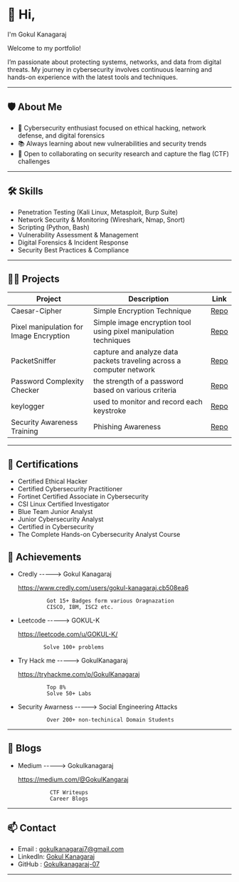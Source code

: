 # 👋 Hi, 
    
I'm Gokul Kanagaraj

  Welcome to my portfolio! 
  
  
    
I’m passionate about protecting systems, networks, and data from digital threats. My journey in cybersecurity involves continuous learning and hands-on experience with the latest tools and techniques.

---

## 🛡️ About Me

- 🔐 Cybersecurity enthusiast focused on ethical hacking, network defense, and digital forensics
- 📚 Always learning about new vulnerabilities and security trends
- 🤝 Open to collaborating on security research and capture the flag (CTF) challenges

---

## 🛠️ Skills

- Penetration Testing (Kali Linux, Metasploit, Burp Suite)
- Network Security & Monitoring (Wireshark, Nmap, Snort)
- Scripting (Python, Bash)
- Vulnerability Assessment & Management
- Digital Forensics & Incident Response
- Security Best Practices & Compliance

---

## 🧑‍💻 Projects

| Project | Description | Link |
|---------|-------------|------|
| Caesar-Cipher | Simple Encryption Technique | [Repo](https://github.com/Gokulkanagaraj-07/caesar-cipher.git) |
| Pixel manipulation for Image Encryption | Simple image encryption tool using pixel manipulation techniques | [Repo](https://github.com/Gokulkanagaraj-07/image-encryption-and-decryption.git) |
| PacketSniffer | capture and analyze data packets traveling across a computer network | [Repo](https://github.com/Gokulkanagaraj-07/Packet-Sniffer.git) |
| Password Complexity Checker | the strength of a password based on various criteria | [Repo](https://github.com/Gokulkanagaraj-07/Password_Complexity_checker.git) |
| keylogger | used to monitor and record each keystroke | [Repo](https://github.com/Gokulkanagaraj-07/keylogger.git) |
| Security Awareness Training | Phishing Awareness | [Repo](https://github.com/Gokulkanagaraj-07/Phishing_Awareness.git) |


---

## 📃 Certifications

- Certified Ethical Hacker
- Certified Cybersecurity Practitioner
- Fortinet Certified Associate in Cybersecurity
- CSI Linux Certified Investigator
- Blue Team Junior Analyst
- Junior Cybersecurity Analyst
- Certified in Cybersecurity
- The Complete Hands-on Cybersecurity Analyst Course


## 🏅 Achievements


- Credly       -----> Gokul Kanagaraj

  
    https://www.credly.com/users/gokul-kanagaraj.cb508ea6

               Got 15+ Badges form various Oragnazation
               CISCO, IBM, ISC2 etc.

 - Leetcode    -----> GOKUL-K

   
    https://leetcode.com/u/GOKUL-K/

               Solve 100+ problems


- Try Hack me  -----> GokulKanagaraj

  https://tryhackme.com/p/GokulKanagaraj

  
               Top 8%
               Solve 50+ Labs
- Security Awarness -----> Social Engineering Attacks

               Over 200+ non-techinical Domain Students
---
## 📝 Blogs

- Medium     -----> Gokulkanagaraj
  
   https://medium.com/@GokulKangaraj
  
                CTF Writeups
                Career Blogs
 

---

## 📫 Contact

- Email   : gokulkanagaraj7@gmail.com
- LinkedIn: [Gokul Kanagaraj](https://www.linkedin.com/in/gokul-kanagaraj07/)
- GitHub  : [Gokulkanagaraj-07](https://github.com/Gokulkanagaraj-07)

---


